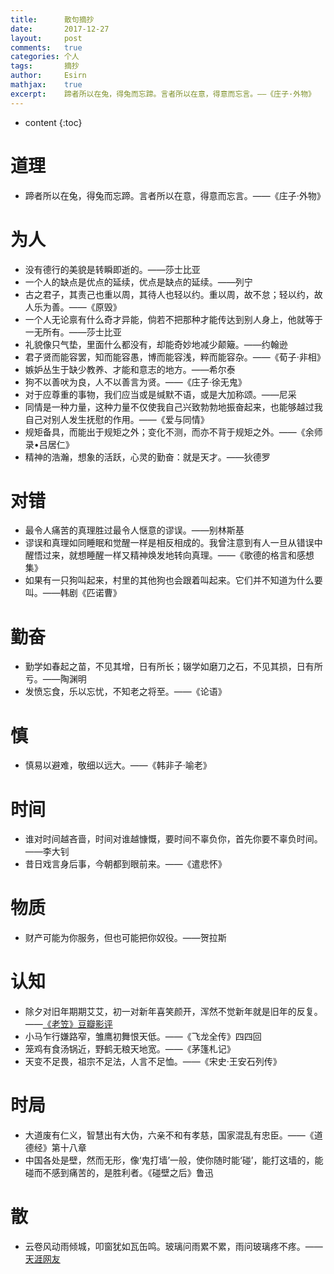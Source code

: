 ```yaml
---
title:		散句摘抄
date:		2017-12-27
layout:		post
comments:	true
categories: 个人
tags:		摘抄
author:		Esirn
mathjax:	true
excerpt: 	蹄者所以在兔，得兔而忘蹄。言者所以在意，得意而忘言。——《庄子·外物》
---
```

* content
{:toc}

# 道理
- 蹄者所以在兔，得兔而忘蹄。言者所以在意，得意而忘言。——《庄子·外物》

# 为人
- 没有德行的美貌是转瞬即逝的。——莎士比亚
- 一个人的缺点是优点的延续，优点是缺点的延续。——列宁
- 古之君子，其责己也重以周，其待人也轻以约。重以周，故不怠；轻以约，故人乐为善。——《原毁》
- 一个人无论禀有什么奇才异能，倘若不把那种才能传达到别人身上，他就等于一无所有。——莎士比亚
- 礼貌像只气垫，里面什么都没有，却能奇妙地减少颠簸。——约翰逊
- 君子贤而能容罢，知而能容愚，博而能容浅，粹而能容杂。——《荀子·非相》
- 嫉妒丛生于缺少教养、才能和意志的地方。——希尔泰
- 狗不以善吠为良，人不以善言为贤。——《庄子·徐无鬼》
- 对于应尊重的事物，我们应当或是缄默不语，或是大加称颂。——尼采
- 同情是一种力量，这种力量不仅使我自己兴致勃勃地振奋起来，也能够越过我自己对别人发生抚慰的作用。——《爱与同情》
- 规矩备具，而能出于规矩之外；变化不测，而亦不背于规矩之外。——《余师录•吕居仁》
- 精神的浩瀚，想象的活跃，心灵的勤奋：就是天才。——狄德罗

# 对错
- 最令人痛苦的真理胜过最令人惬意的谬误。——别林斯基
- 谬误和真理如同睡眠和觉醒一样是相反相成的。我曾注意到有人一旦从错误中醒悟过来，就想睡醒一样又精神焕发地转向真理。——《歌德的格言和感想集》
- 如果有一只狗叫起来，村里的其他狗也会跟着叫起来。它们并不知道为什么要叫。——韩剧《匹诺曹》

# 勤奋
- 勤学如春起之苗，不见其增，日有所长；辍学如磨刀之石，不见其损，日有所亏。——陶渊明
- 发愤忘食，乐以忘忧，不知老之将至。——《论语》

# 慎
- 慎易以避难，敬细以远大。——《韩非子·喻老》

# 时间
- 谁对时间越吝啬，时间对谁越慷慨，要时间不辜负你，首先你要不辜负时间。——李大钊
- 昔日戏言身后事，今朝都到眼前来。——《遣悲怀》

# 物质
- 财产可能为你服务，但也可能把你奴役。——贺拉斯

# 认知
- 除夕对旧年期期艾艾，初一对新年喜笑颜开，浑然不觉新年就是旧年的反复。——[《老笠》豆瓣影评](https://movie.douban.com/review/7934809/)
- 小马乍行嫌路窄，雏鹰初舞恨天低。——《飞龙全传》四四回
- 笼鸡有食汤锅近，野鹤无粮天地宽。——《茅篷札记》
- 天变不足畏，祖宗不足法，人言不足恤。——《宋史·王安石列传》

# 时局
- 大道废有仁义，智慧出有大伪，六亲不和有孝慈，国家混乱有忠臣。——《道德经》第十八章
- 中国各处是壁，然而无形，像‘鬼打墙’一般，使你随时能‘碰’，能打这墙的，能碰而不感到痛苦的，是胜利者。《碰壁之后》鲁迅

# 散
- 云卷风动雨倾城，叩窗犹如瓦缶鸣。玻璃问雨累不累，雨问玻璃疼不疼。——[天涯网友](http://bbs.tianya.cn/go_reply_position.jsp?item=free&id=684284&rid=30079545)
